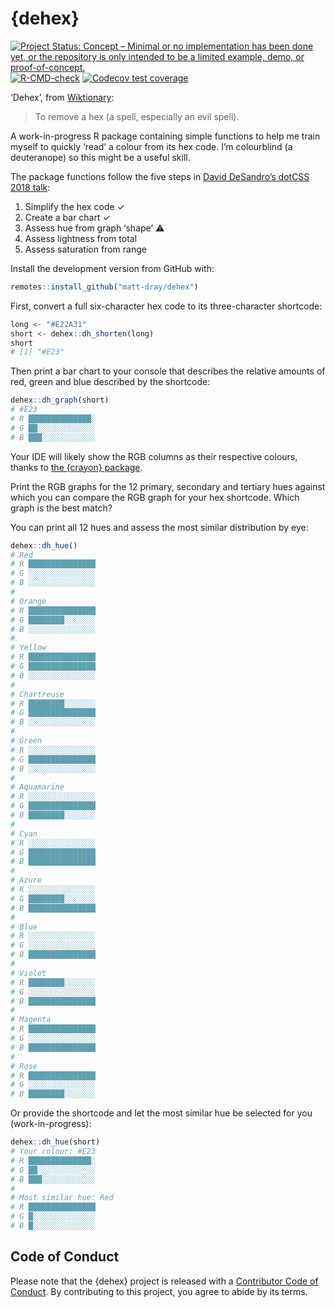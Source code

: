 
<!-- README.md is generated from README.Rmd. Please edit that file -->

# {dehex}

<!-- badges: start -->

[![Project Status: Concept – Minimal or no implementation has been done
yet, or the repository is only intended to be a limited example, demo,
or
proof-of-concept.](https://www.repostatus.org/badges/latest/concept.svg)](https://www.repostatus.org/#concept)
[![R-CMD-check](https://github.com/matt-dray/dehex/workflows/R-CMD-check/badge.svg)](https://github.com/matt-dray/dehex/actions)
[![Codecov test
coverage](https://codecov.io/gh/matt-dray/dehex/branch/main/graph/badge.svg)](https://codecov.io/gh/matt-dray/dehex?branch=main)
<!-- badges: end -->

‘Dehex’, from [Wiktionary](https://en.wiktionary.org/wiki/dehex):

> To remove a hex (a spell, especially an evil spell).

A work-in-progress R package containing simple functions to help me
train myself to quickly ‘read’ a colour from its hex code. I’m
colourblind (a deuteranope) so this might be a useful skill.

The package functions follow the five steps in [David DeSandro’s
dotCSS 2018 talk](https://metafizzy.co/blog/read-color-hex-codes/):

1.  Simplify the hex code ✓
2.  Create a bar chart ✓
3.  Assess hue from graph ‘shape’ ⚠
4.  Assess lightness from total
5.  Assess saturation from range

Install the development version from GitHub with:

``` r
remotes::install_github("matt-dray/dehex")
```

First, convert a full six-character hex code to its three-character
shortcode:

``` r
long <- "#E22A31"
short <- dehex::dh_shorten(long)
short
# [1] "#E23"
```

Then print a bar chart to your console that describes the relative
amounts of red, green and blue described by the shortcode:

``` r
dehex::dh_graph(short)
# #E23
# R ██████████████░
# G ██░░░░░░░░░░░░░
# B ███░░░░░░░░░░░░
```

Your IDE will likely show the RGB columns as their respective colours,
thanks to [the {crayon} package](https://github.com/r-lib/crayon).

Print the RGB graphs for the 12 primary, secondary and tertiary hues
against which you can compare the RGB graph for your hex shortcode.
Which graph is the best match?

You can print all 12 hues and assess the most similar distribution by
eye:

``` r
dehex::dh_hue()
# Red
# R ███████████████
# G ░░░░░░░░░░░░░░░
# B ░░░░░░░░░░░░░░░
# 
# Orange
# R ███████████████
# G ████████░░░░░░░
# B ░░░░░░░░░░░░░░░
# 
# Yellow
# R ███████████████
# G ███████████████
# B ░░░░░░░░░░░░░░░
# 
# Chartreuse
# R ████████░░░░░░░
# G ███████████████
# B ░░░░░░░░░░░░░░░
# 
# Green
# R ░░░░░░░░░░░░░░░
# G ███████████████
# B ░░░░░░░░░░░░░░░
# 
# Aquamarine
# R ░░░░░░░░░░░░░░░
# G ███████████████
# B ████████░░░░░░░
# 
# Cyan
# R ░░░░░░░░░░░░░░░
# G ███████████████
# B ███████████████
# 
# Azure
# R ░░░░░░░░░░░░░░░
# G ████████░░░░░░░
# B ███████████████
# 
# Blue
# R ░░░░░░░░░░░░░░░
# G ░░░░░░░░░░░░░░░
# B ███████████████
# 
# Violet
# R ████████░░░░░░░
# G ░░░░░░░░░░░░░░░
# B ███████████████
# 
# Magenta
# R ███████████████
# G ░░░░░░░░░░░░░░░
# B ███████████████
# 
# Rose
# R ███████████████
# G ░░░░░░░░░░░░░░░
# B ████████░░░░░░░
```

Or provide the shortcode and let the most similar hue be selected for
you (work-in-progress):

``` r
dehex::dh_hue(short)
# Your colour: #E23
# R ██████████████░
# G ██░░░░░░░░░░░░░
# B ███░░░░░░░░░░░░
# 
# Most similar hue: Red
# R ███████████████
# G █░░░░░░░░░░░░░░
# B █░░░░░░░░░░░░░░
```

## Code of Conduct

Please note that the {dehex} project is released with a [Contributor
Code of
Conduct](https://contributor-covenant.org/version/2/0/CODE_OF_CONDUCT.html).
By contributing to this project, you agree to abide by its terms.
